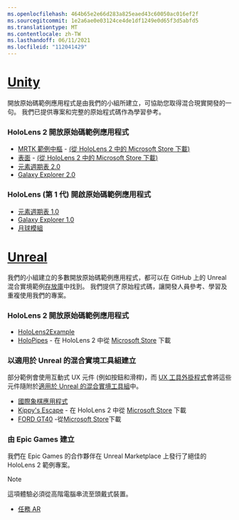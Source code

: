 ```yaml
---
ms.openlocfilehash: 464b65e2e66d283a825eaed43c60050ac016ef2f
ms.sourcegitcommit: 1e2a6ae0e03124ce4de1df1249e0d65f3d5abfd5
ms.translationtype: MT
ms.contentlocale: zh-TW
ms.lasthandoff: 06/11/2021
ms.locfileid: "112041429"
---
```

# <a name="unity"></a>[Unity](#tab/unity)

開放原始碼範例應用程式是由我們的小組所建立，可協助您取得混合現實開發的一句。 我們已提供專案和完整的原始程式碼作為學習參考。

### <a name="hololens-2-open-source-sample-apps"></a>HoloLens 2 開放原始碼範例應用程式

* [MRTK 範例中樞](https://microsoft.github.io/MixedRealityToolkit-Unity/Documentation/README_ExampleHub.html) - [ (從 HoloLens 2 中的 Microsoft Store 下載)](https://www.microsoft.com/p/mrtk-examples-hub/9mv8c39l2sj4)
* [表面](../unity/sampleapp-surfaces.md) - [ (從 HoloLens 2 中的 Microsoft Store 下載)](https://www.microsoft.com/p/surfaces/9nvkpv3sk3x0)
* [元素週期表 2.0](https://medium.com/@dongyoonpark/bringing-the-periodic-table-of-the-elements-app-to-hololens-2-with-mrtk-v2-a6e3d8362158)
* [Galaxy Explorer 2.0](../unity/galaxy-explorer-update.md)

### <a name="hololens-1st-gen-open-source-sample-apps"></a>HoloLens (第 1 代) 開啟原始碼範例應用程式

* [元素週期表 1.0](../unity/periodic-table-of-the-elements.md)
* [Galaxy Explorer 1.0](../unity/galaxy-explorer.md)
* [月球模組](../unity/lunar-module.md)

# <a name="unreal"></a>[Unreal](#tab/unreal)

我們的小組建立的多數開放原始碼範例應用程式，都可以在 GitHub 上的 Unreal 混合實境範例[存放庫](https://github.com/microsoft/MixedReality-Unreal-Samples)中找到。 我們提供了原始程式碼，讓開發人員參考、學習及重複使用我們的專案。

### <a name="hololens-2-open-source-sample-apps"></a>HoloLens 2 開放原始碼範例應用程式

* [HoloLens2Example](https://github.com/microsoft/MixedReality-Unreal-Samples/tree/master/HoloLens2Example)
* [HoloPipes](https://github.com/microsoft/MixedReality-Unreal-HoloPipes) - 在 HoloLens 2 中從 [Microsoft Store](https://www.microsoft.com/p/holopipes/9mszb3nnrxn9) 下載

### <a name="made-with-the-mixed-reality-toolkit-for-unreal"></a>以適用於 Unreal 的混合實境工具組建立

部分範例會使用互動式 UX 元件 (例如按鈕和滑桿)，而 [UX 工具外掛程式](https://aka.ms/uxt-unreal)會將這些元件隨附於[適用於 Unreal 的混合實境工具組](https://aka.ms/mrtk-unreal)中。

* [國際象棋應用程式](https://github.com/microsoft/MixedReality-Unreal-Samples/tree/master/ChessApp)
* [Kippy's Escape](../unreal/unreal-kippys-escape.md) - 在 HoloLens 2 中從 [Microsoft Store](https://www.microsoft.com/p/kippys-escape/9nbd7gl86vkd) 下載
* [FORD GT40](../unreal/unreal-ford-gt40.md) -從[Microsoft Store](https://www.microsoft.com/p/ford-gt40/9p4vllktfvfp)下載

### <a name="made-by-epic-games"></a>由 Epic Games 建立

我們在 Epic Games 的合作夥伴在 Unreal Marketplace 上發行了絕佳的 HoloLens 2 範例專案。

> [!NOTE]
> 這項體驗必須從高階電腦串流至頭戴式裝置。

* [任務 AR](https://docs.unrealengine.com/Resources/Showcases/MissionAR/index.html)
